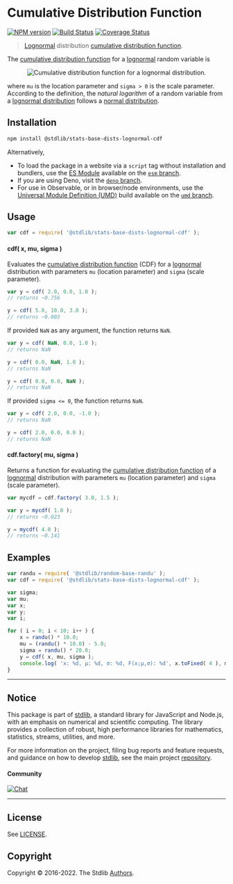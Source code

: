 <!--

@license Apache-2.0

Copyright (c) 2018 The Stdlib Authors.

Licensed under the Apache License, Version 2.0 (the "License");
you may not use this file except in compliance with the License.
You may obtain a copy of the License at

   http://www.apache.org/licenses/LICENSE-2.0

Unless required by applicable law or agreed to in writing, software
distributed under the License is distributed on an "AS IS" BASIS,
WITHOUT WARRANTIES OR CONDITIONS OF ANY KIND, either express or implied.
See the License for the specific language governing permissions and
limitations under the License.

-->

# Cumulative Distribution Function

[![NPM version][npm-image]][npm-url] [![Build Status][test-image]][test-url] [![Coverage Status][coverage-image]][coverage-url] <!-- [![dependencies][dependencies-image]][dependencies-url] -->

> [Lognormal][lognormal-distribution] distribution [cumulative distribution function][cdf].

<section class="intro">

The [cumulative distribution function][cdf] for a [lognormal][lognormal-distribution] random variable is

<!-- <equation class="equation" label="eq:cdf" align="center" raw="F(x;\mu,\sigma)=\frac12 + \frac12\,\operatorname{erf}\left[\frac{\ln x-\mu}{\sqrt{2}\sigma}\right]" alt="Cumulative distribution function for a lognormal distribution."> -->

<div class="equation" align="center" data-raw-text="F(x;\mu,\sigma)=\frac12 + \frac12\,\operatorname{erf}\left[\frac{\ln x-\mu}{\sqrt{2}\sigma}\right]" data-equation="eq:cdf">
    <img src="https://cdn.jsdelivr.net/gh/stdlib-js/stdlib@51534079fef45e990850102147e8945fb023d1d0/lib/node_modules/@stdlib/stats/base/dists/lognormal/cdf/docs/img/equation_cdf.svg" alt="Cumulative distribution function for a lognormal distribution.">
    <br>
</div>

<!-- </equation> -->

where `mu` is the location parameter and `sigma > 0` is the scale parameter. According to the definition, the _natural logarithm_ of a random variable from a
[lognormal distribution][lognormal-distribution] follows a [normal distribution][normal-distribution].

</section>

<!-- /.intro -->

<section class="installation">

## Installation

```bash
npm install @stdlib/stats-base-dists-lognormal-cdf
```

Alternatively,

-   To load the package in a website via a `script` tag without installation and bundlers, use the [ES Module][es-module] available on the [`esm` branch][esm-url].
-   If you are using Deno, visit the [`deno` branch][deno-url].
-   For use in Observable, or in browser/node environments, use the [Universal Module Definition (UMD)][umd] build available on the [`umd` branch][umd-url].

</section>

<section class="usage">

## Usage

```javascript
var cdf = require( '@stdlib/stats-base-dists-lognormal-cdf' );
```

#### cdf( x, mu, sigma )

Evaluates the [cumulative distribution function][cdf] (CDF) for a [lognormal][lognormal-distribution] distribution with parameters `mu` (location parameter) and `sigma` (scale parameter).

```javascript
var y = cdf( 2.0, 0.0, 1.0 );
// returns ~0.756

y = cdf( 5.0, 10.0, 3.0 );
// returns ~0.003
```

If provided `NaN` as any argument, the function returns `NaN`.

```javascript
var y = cdf( NaN, 0.0, 1.0 );
// returns NaN

y = cdf( 0.0, NaN, 1.0 );
// returns NaN

y = cdf( 0.0, 0.0, NaN );
// returns NaN
```

If provided `sigma <= 0`, the function returns `NaN`.

```javascript
var y = cdf( 2.0, 0.0, -1.0 );
// returns NaN

y = cdf( 2.0, 0.0, 0.0 );
// returns NaN
```

#### cdf.factory( mu, sigma )

Returns a function for evaluating the [cumulative distribution function][cdf] of a [lognormal][lognormal-distribution] distribution with parameters `mu` (location parameter) and `sigma` (scale parameter).

```javascript
var mycdf = cdf.factory( 3.0, 1.5 );

var y = mycdf( 1.0 );
// returns ~0.023

y = mycdf( 4.0 );
// returns ~0.141
```

</section>

<!-- /.usage -->

<section class="examples">

## Examples

<!-- eslint no-undef: "error" -->

```javascript
var randu = require( '@stdlib/random-base-randu' );
var cdf = require( '@stdlib/stats-base-dists-lognormal-cdf' );

var sigma;
var mu;
var x;
var y;
var i;

for ( i = 0; i < 10; i++ ) {
    x = randu() * 10.0;
    mu = (randu() * 10.0) - 5.0;
    sigma = randu() * 20.0;
    y = cdf( x, mu, sigma );
    console.log( 'x: %d, µ: %d, σ: %d, F(x;µ,σ): %d', x.toFixed( 4 ), mu.toFixed( 4 ), sigma.toFixed( 4 ), y.toFixed( 4 ) );
}
```

</section>

<!-- /.examples -->

<!-- Section for related `stdlib` packages. Do not manually edit this section, as it is automatically populated. -->

<section class="related">

</section>

<!-- /.related -->

<!-- Section for all links. Make sure to keep an empty line after the `section` element and another before the `/section` close. -->


<section class="main-repo" >

* * *

## Notice

This package is part of [stdlib][stdlib], a standard library for JavaScript and Node.js, with an emphasis on numerical and scientific computing. The library provides a collection of robust, high performance libraries for mathematics, statistics, streams, utilities, and more.

For more information on the project, filing bug reports and feature requests, and guidance on how to develop [stdlib][stdlib], see the main project [repository][stdlib].

#### Community

[![Chat][chat-image]][chat-url]

---

## License

See [LICENSE][stdlib-license].


## Copyright

Copyright &copy; 2016-2022. The Stdlib [Authors][stdlib-authors].

</section>

<!-- /.stdlib -->

<!-- Section for all links. Make sure to keep an empty line after the `section` element and another before the `/section` close. -->

<section class="links">

[npm-image]: http://img.shields.io/npm/v/@stdlib/stats-base-dists-lognormal-cdf.svg
[npm-url]: https://npmjs.org/package/@stdlib/stats-base-dists-lognormal-cdf

[test-image]: https://github.com/stdlib-js/stats-base-dists-lognormal-cdf/actions/workflows/test.yml/badge.svg
[test-url]: https://github.com/stdlib-js/stats-base-dists-lognormal-cdf/actions/workflows/test.yml

[coverage-image]: https://img.shields.io/codecov/c/github/stdlib-js/stats-base-dists-lognormal-cdf/main.svg
[coverage-url]: https://codecov.io/github/stdlib-js/stats-base-dists-lognormal-cdf?branch=main

<!--

[dependencies-image]: https://img.shields.io/david/stdlib-js/stats-base-dists-lognormal-cdf.svg
[dependencies-url]: https://david-dm.org/stdlib-js/stats-base-dists-lognormal-cdf/main

-->

[umd]: https://github.com/umdjs/umd
[es-module]: https://developer.mozilla.org/en-US/docs/Web/JavaScript/Guide/Modules

[deno-url]: https://github.com/stdlib-js/stats-base-dists-lognormal-cdf/tree/deno
[umd-url]: https://github.com/stdlib-js/stats-base-dists-lognormal-cdf/tree/umd
[esm-url]: https://github.com/stdlib-js/stats-base-dists-lognormal-cdf/tree/esm

[chat-image]: https://img.shields.io/gitter/room/stdlib-js/stdlib.svg
[chat-url]: https://gitter.im/stdlib-js/stdlib/

[stdlib]: https://github.com/stdlib-js/stdlib

[stdlib-authors]: https://github.com/stdlib-js/stdlib/graphs/contributors

[stdlib-license]: https://raw.githubusercontent.com/stdlib-js/stats-base-dists-lognormal-cdf/main/LICENSE

[cdf]: https://en.wikipedia.org/wiki/Cumulative_distribution_function

[lognormal-distribution]: https://en.wikipedia.org/wiki/Lognormal_distribution

[normal-distribution]: https://en.wikipedia.org/wiki/Normal_distribution

</section>

<!-- /.links -->

